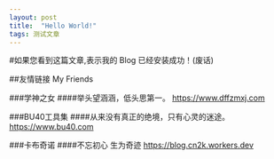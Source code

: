```yaml
---
layout: post
title:  "Hello World!"
tags: 测试文章
---
```


#如果您看到这篇文章,表示我的 Blog 已经安装成功！(废话)

##友情链接 My Friends

###学神之女
####举头望涵涵，低头思第一。
https://www.dffzmxj.com

###BU40工具集
####从来没有真正的绝境，只有心灵的迷途。
https://www.bu40.com

###卡布奇诺
####不忘初心 生为奇迹
https://blog.cn2k.workers.dev
